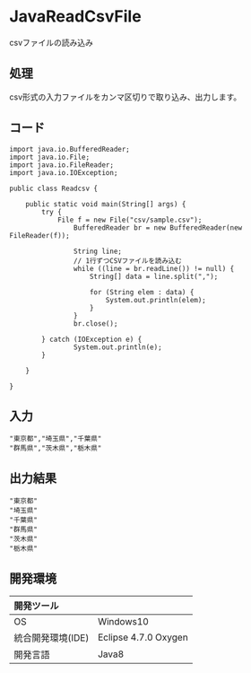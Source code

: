 # JavaReadCsvFile
csvファイルの読み込み

## 処理
csv形式の入力ファイルをカンマ区切りで取り込み、出力します。

## コード
```
import java.io.BufferedReader;
import java.io.File;
import java.io.FileReader;
import java.io.IOException;

public class Readcsv {

	public static void main(String[] args) {
		try {
			File f = new File("csv/sample.csv");
		      	BufferedReader br = new BufferedReader(new FileReader(f));

		      	String line;
		      	// 1行ずつCSVファイルを読み込む
		      	while ((line = br.readLine()) != null) {
		        	String[] data = line.split(",");

		        	for (String elem : data) {
		          		System.out.println(elem);
		        	}
		      	}
		      	br.close();

		} catch (IOException e) {
		      	System.out.println(e);
		}

	}

}
```

## 入力
```
"東京都","埼玉県","千葉県"  
"群馬県","茨木県","栃木県"  
```

## 出力結果
```
"東京都"  
"埼玉県"  
"千葉県"  
"群馬県"  
"茨木県"  
"栃木県" 
``````
  
## 開発環境
| 開発ツール |  |
|:-|:-|
| OS | Windows10 |
| 統合開発環境(IDE) | Eclipse 4.7.0 Oxygen |
| 開発言語 | Java8 |
